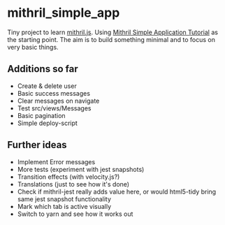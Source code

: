 # mithril_simple_app

Tiny project to learn [mithril.js](https://mithril.js.org).
Using [Mithril Simple Application Tutorial](https://mithril.js.org/simple-application.html
) as the starting point. The aim is to build something minimal and to focus on very basic things.

## Additions so far
* Create & delete user
* Basic success messages
* Clear messages on navigate
* Test src/views/Messages
* Basic pagination
* Simple deploy-script

## Further ideas
* Implement Error messages
* More tests (experiment with jest snapshots)
* Transition effects (with velocity.js?)
* Translations (just to see how it's done)
* Check if mithril-jest really adds value here, or would html5-tidy bring same jest snapshot functionality
* Mark which tab is active visually
* Switch to yarn and see how it works out
